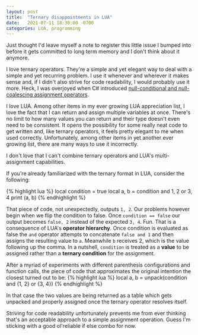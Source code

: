 ```yaml
---
layout: post
title:  "Ternary disappointments in LUA"
date:   2021-07-11 18:30:00 -0700
categories: LUA, programming
---
```

Just thought I'd leave myself a note to register this little issue I bumped into before it gets committed to long term memory and I don't think about it anymore.

I love ternary operators. They're a simple and yet elegant way to deal with a simple and yet recurring problem. I use it whenever and wherever it makes sense and, if I didn't also strive for code readability, I would probably use it more.
Heck, I was overjoyed when C# introduced [null-conditional and null-coalescing assignment operators][null-operators].

I love LUA. Among other items in my ever growing LUA appreciation list, I love the fact that I can return and assign multiple variables at once. There's no limit to how many values you can return and their type doesn't even need to be consistent.
It opens the possibility for some really neat code to get written and, like ternary operators, it feels pretty elegant to me when used correctly. 
Unfortunately, among other items in yet another ever growing list, there are many ways to use it incorrectly.

I don't love that I can't combine ternary operators and LUA's multi-assignment capabilities.

If you're already familiarized with the ternary format in LUA, consider the following:

{% highlight lua %}
local condition = true
local a, b = condition and 1, 2 or 3, 4
print (a, b)
{% endhighlight %}

That piece of code, not unexpectedly, outputs `1, 2`. Our problems however begin when we flip the condition to false.
Once `condition == false` our output becomes `false, 2` instead of the expected `3, 4`. Fun.
That is a consequence of LUA's __operator hierarchy__. 
Once condition is evaluated as false the `and` operator attempts to concatenate `false and 1` and then assigns the resulting value to `a`. Meanwhile `b` receives 2, which is the value following up the comma.
In a nutshell, `condition` is treated as a __value__ to be assigned rather than a __ternary condition__ for the assignment.

After a myriad of experiments with different parenthesis configurations and function calls, the piece of code that approximates the original intention the closest turned out to be:
{% highlight lua %}
local a, b = unpack(condition and {1, 2} or {3, 4})
{% endhighlight %}

In that case the two values are being returned as a table which gets unpacked and properly assigned once the ternary operator resolves itself.

Striving for code readability unfortunately prevents me from ever thinking that's an acceptable approach to a simple assignment operation.
Guess I'm sticking with a good ol'reliable if else combo for now.

[null-operators]: https://docs.microsoft.com/en-us/dotnet/csharp/language-reference/operators/null-coalescing-operator


